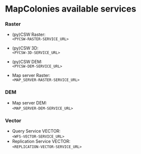 # MapColonies available services

### Raster
- (py)CSW Raster: <br/>
  `<PYCSW-RASTER-SERVICE_URL>`

- (py)CSW 3D: <br/>
  `<PYCSW-3D-SERVICE_URL>`

- (py)CSW DEM: <br/>
  `<PYCSW-DEM-SERVICE_URL>`

- Map server Raster: <br/>
  `<MAP_SERVER-RASTER-SERVICE_URL>`

### DEM
- Map server DEM: <br/>
  `<MAP_SERVER-DEM-SERVICE_URL>`

### Vector
- Query Service VECTOR: <br/>
  `<WFS-VECTOR-SERVICE_URL>`
- Replication Service VECTOR: <br/>
  `<REPLICATION-VECTOR-SERVICE_URL>`

<script>
var copy = function(target) {
    var textArea = document.createElement('textarea')
    textArea.setAttribute('style','width:1px;border:0;opacity:0;')
    document.body.appendChild(textArea)
    textArea.textContent = target.innerText
    textArea.select()
    document.execCommand('copy')
    document.body.removeChild(textArea)

    console.log(target);
}

// setTimeout(()=>{
  var pres = document.querySelectorAll("li code")
  console.log(pres);
  pres.forEach(function(pre){
    console.log(pre);
    var button = document.createElement("button")
    button.style.position = 'relative';
    button.style.top = '4px';
    button.style.height = '24px';
    // button.style.border = '0px';
    button.style.marginLeft = '10px';
    button.innerHTML = '<svg width="18" height="18" viewBox="0 0 24 24"><path d="M10 19h10v1h-10v-1zm14-13v18h-18v-6h-6v-18h18v6h6zm-18 0h10v-4h-14v14h4v-10zm16 2h-1.93c-.669 0-1.293.334-1.664.891l-1.406 2.109h-3.93l-1.406-2.109c-.371-.557-.995-.891-1.664-.891h-2v14h14v-14zm-12 6h10v-1h-10v1zm0 3h10v-1h-10v1z"/></svg>';
    pre.parentNode.insertBefore(button, pre.nextSibling)
    button.addEventListener('click', function(e){
      e.preventDefault()
      copy(pre)
    })
  })
// }, 2000);
</script>
